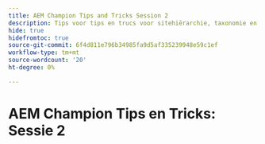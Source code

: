 ```yaml
---
title: AEM Champion Tips and Tricks Session 2
description: Tips voor tips en trucs voor sitehiërarchie, taxonomie en tags
hide: true
hidefromtoc: true
source-git-commit: 6f4d811e796b34985fa9d5af335239948e59c1ef
workflow-type: tm+mt
source-wordcount: '20'
ht-degree: 0%

---
```



# AEM Champion Tips en Tricks: Sessie 2
